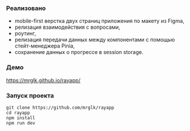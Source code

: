 ### Реализовано

- mobile-first верстка двух страниц приложения по макету из Figma,
- релизация взаимодействия с вопросами,
- роутинг,
- релизация передачи данных между компонентами с помощью стейт-менеджера Pinia,
- сохранение данных о прогрессе в session storage.

### Демо

https://mrglk.github.io/rayapp/

### Запуск проекта

```
git clone https://github.com/mrglk/rayapp
cd rayapp
npm install
npm run dev
```
